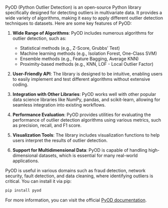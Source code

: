 PyOD (Python Outlier Detection) is an open-source Python library specifically designed for detecting outliers in multivariate data. It provides a wide variety of algorithms, making it easy to apply different outlier detection techniques to datasets. Here are some key features of PyOD:

1. **Wide Range of Algorithms**: PyOD includes numerous algorithms for outlier detection, such as:
   - Statistical methods (e.g., Z-Score, Grubbs’ Test)
   - Machine learning methods (e.g., Isolation Forest, One-Class SVM)
   - Ensemble methods (e.g., Feature Bagging, Average KNN)
   - Proximity-based methods (e.g., KNN, LOF - Local Outlier Factor)

2. **User-Friendly API**: The library is designed to be intuitive, enabling users to easily implement and test different algorithms without extensive coding.

3. **Integration with Other Libraries**: PyOD works well with other popular data science libraries like NumPy, pandas, and scikit-learn, allowing for seamless integration into existing workflows.

4. **Performance Evaluation**: PyOD provides utilities for evaluating the performance of outlier detection algorithms using various metrics, such as precision, recall, and F1 score.

5. **Visualization Tools**: The library includes visualization functions to help users interpret the results of outlier detection.

6. **Support for Multidimensional Data**: PyOD is capable of handling high-dimensional datasets, which is essential for many real-world applications.

PyOD is useful in various domains such as fraud detection, network security, fault detection, and data cleaning, where identifying outliers is critical. You can install it via pip:

```bash
pip install pyod
```

For more information, you can visit the official [PyOD documentation](https://pyod.readthedocs.io/en/latest/).